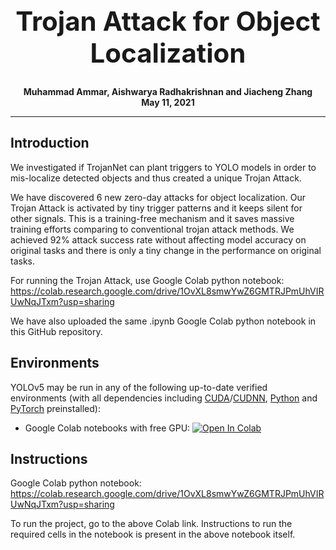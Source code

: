 

<div align="center">
    <h1 style="font-size:300%;">Trojan  Attack  for  Object  Localization</h1>
    <h3 style="font-size:100%;">Muhammad Ammar, Aishwarya Radhakrishnan and Jiacheng Zhang <br>
    May 11, 2021</h3>
</div>
  
<hr>


## Introduction

We investigated if TrojanNet can plant triggers to YOLO  models in  order  to  mis-localize  detected objects and thus created a unique Trojan Attack.

We have discovered 6 new zero-day attacks for object localization. Our Trojan Attack is activated by tiny trigger patterns and it keeps silent for other signals. This is a training-free mechanism and it saves massive training efforts comparing to conventional trojan attack methods. We achieved 92% attack success rate without affecting model accuracy on original tasks and there is only a tiny change in the performance on original tasks.

For running the Trojan Attack, use Google Colab python notebook: https://colab.research.google.com/drive/1OvXL8smwYwZ6GMTRJPmUhVIRUwNqJTxm?usp=sharing

We have also uploaded the same .ipynb Google Colab python notebook in this GitHub repository.



## Environments

YOLOv5 may be run in any of the following up-to-date verified environments (with all dependencies including [CUDA](https://developer.nvidia.com/cuda)/[CUDNN](https://developer.nvidia.com/cudnn), [Python](https://www.python.org/) and [PyTorch](https://pytorch.org/) preinstalled):

- Google Colab notebooks with free GPU: <a href="https://colab.research.google.com/drive/1OvXL8smwYwZ6GMTRJPmUhVIRUwNqJTxm?usp=sharing"><img src="https://colab.research.google.com/assets/colab-badge.svg" alt="Open In Colab"></a> 


## Instructions

Google Colab python notebook:  https://colab.research.google.com/drive/1OvXL8smwYwZ6GMTRJPmUhVIRUwNqJTxm?usp=sharing

To run the project, go to the above Colab link. Instructions to run the required cells in the notebook is present in the above notebook itself.
